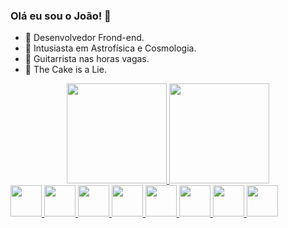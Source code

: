 ### Olá eu sou o João! 👋

- :pushpin: Desenvolvedor Frond-end.
- :telescope: Intusiasta em Astrofísica e Cosmologia.
- :guitar: Guitarrista nas horas vagas.
- :cake: The Cake is a Lie.

<div align="center">
  <a href="https://github.com/joaoemc2">
  <img height="160em" src="https://github-readme-stats.vercel.app/api?username=joaoemc2&show_icons=true&theme=codeSTACKr&include_all_commits=true&count_private=true"/>
  <img height="160em" src="https://github-readme-stats.vercel.app/api/top-langs/?username=joaoemc2&layout=compact&langs_count=7&theme=codeSTACKr"/>
</div>
  
<div >
  <img style="height: 50px" src="https://cdn.jsdelivr.net/gh/devicons/devicon/icons/html5/html5-original.svg" />        
  <img style="height: 50px" src="https://cdn.jsdelivr.net/gh/devicons/devicon/icons/css3/css3-original.svg" />
  <img style="height: 50px" src="https://cdn.jsdelivr.net/gh/devicons/devicon/icons/javascript/javascript-original.svg" />
  <img style="height: 50px" src="https://cdn.jsdelivr.net/gh/devicons/devicon/icons/react/react-original.svg" />
  <img style="height: 50px" src="https://cdn.jsdelivr.net/gh/devicons/devicon/icons/bootstrap/bootstrap-original.svg" />
  <img style="height: 50px" src="https://cdn.jsdelivr.net/gh/devicons/devicon/icons/xd/xd-plain.svg" />
  <img style="height: 50px" src="https://cdn.jsdelivr.net/gh/devicons/devicon/icons/photoshop/photoshop-plain.svg" />
  <img style="height: 50px" src="https://cdn.jsdelivr.net/gh/devicons/devicon/icons/illustrator/illustrator-plain.svg" />
          
          
          
          
                 

          
  
</div>
